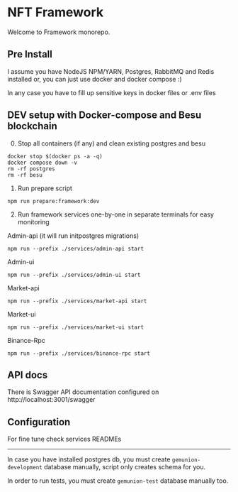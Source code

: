 # NFT Framework

Welcome to Framework monorepo.

## Pre Install

I assume you have NodeJS NPM/YARN, Postgres, RabbitMQ and Redis installed
or, you can just use docker and docker compose :)

In any case you have to fill up sensitive keys in docker files or .env files

## DEV setup with Docker-compose and Besu blockchain
0. Stop all containers (if any) and clean existing postgres and besu
```shell script
docker stop $(docker ps -a -q)
docker compose down -v
rm -rf postgres
rm -rf besu
```
1. Run prepare script
```shell script
npm run prepare:framework:dev
```
2. Run framework services one-by-one in separate terminals for easy monitoring

Admin-api (it will run initpostgres migrations)
```shell script
npm run --prefix ./services/admin-api start
```
Admin-ui
```shell script
npm run --prefix ./services/admin-ui start
```
Market-api
```shell script
npm run --prefix ./services/market-api start
```
Market-ui
```shell script
npm run --prefix ./services/market-ui start
```
Binance-Rpc
```shell script
npm run --prefix ./services/binance-rpc start
```

## API docs

There is Swagger API documentation configured on http://localhost:3001/swagger

## Configuration

For fine tune check services READMEs

***
In case you have installed postgres db, you must create `gemunion-development` database manually,
script only creates schema for you.

In order to run tests, you must create `gemunion-test` database manually too.

